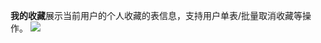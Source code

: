 **我的收藏**展示当前用户的个人收藏的表信息，支持用户单表/批量取消收藏等操作。
![](https://qcloudimg.tencent-cloud.cn/raw/950e343bbd2719ff155e9a75dcb8f8a9.png)
